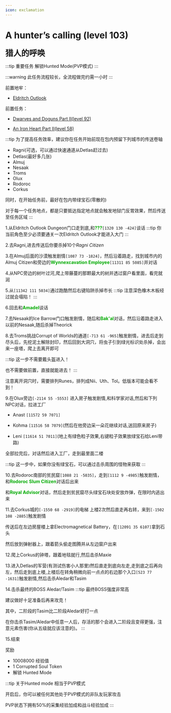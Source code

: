 ```yaml
---
icon: exclamation
---
```


# A hunter’s calling (level 103)
<span style="font-size: 25px;">**猎人的呼唤**</span>

:::tip 重要任务
解锁Hunted Mode(PVP模式)
:::


:::warning
此任务流程较长，全流程做完约需一小时
:::

前置地牢：

+ [Eldritch Outlook](/guide/dungeon.html#eldritch-outlook)

前置任务：
+ [Dwarves and Doguns Part II(level 92)](/quests/lvl91-100/level%2092%20-%20Dwarves%20and%20Doguns%20Part%20II.html)
  
+ [An Iron Heart Part II(level 58)](/quests/lvl51-60/level%2058%20-%20An%20Iron%20Heart%20Part%20II.html)

:::tip
为了提高任务效率，建议你在任务开始前现在包内预留下列城市的传送卷轴
+ Ragni(可选，可以通过快速通道从Detlas赶过去)
+ Detlas(最好多几张)
+ Almuj
+ Nesaak
+ Troms
+ Olux
+ Rodoroc
+ Corkus

同时，在开始任务前，最好在包内带绿宝石(零散的)

对于每一个任务地点，都是只要抵达指定地点就会触发地狱门反胃效果，然后传送至任务区域
:::

1.从Eldritch Outlook Dungeon门口走到底,和<font color=00AA00>**???**</font>`[1320 130 -424]`谈话
:::tip
你当前角色至少必须要通关一次Eldritch Outlook才能进入大门
:::

2.去Ragni,进去传送后你要杀掉10个*Ragni Citizen*

3.在Almuj后面的沙漠触发剧情`[1087 73 -1824]`，然后沿着路走，找到城市内的Almuj Citizen和旁边的<font color=00AA00>**Wynnexcavation Employee**</font>`[11311 85 5085]`并对话

4.从NPC旁边的树叶过河,爬上带藤蔓的那颗最大的树并透过窗户看里面，看完就润

5.从`[11342 111 5034]`通过跑酷然后右键陷阱杀掉市长
:::tip
注意深色橡木木板经过就会塌陷！
:::

6.回去和<font color=00AA00>**Amadel**</font>谈话

7.去Nesaak的Ice Barrow门口触发剧情，随后和<font color=00AA00>**Bak'al**</font>对话，然后沿着路走进入以前的Nesaak,随后杀掉Theorick

8.去Troms挑战Corrupt of Worlds的通道`[-713 61 -965]`触发剧情，进去后走到尽头后，先挖泥土解除封印，然后回到大洞穴，将虫子引到绿光标识处杀掉，会出来一座塔，爬上去离开即可

:::tip
这一步不需要戴头盔进入！

也不需要做前置，直接就能进去！
:::

注意离开洞穴时，需要排列Runes，排列成Nii、Uth、Tol。低版本可能会看不到！

9.在Olux旁边`[-2114 55 -5553]` 进入房子触发剧情,和科学家对话,然后和下列NPC对话，拉进工厂

+ Anast `[11572 59 7071]`
  
+ Kohma `[11516 58 7079]`(然后在他旁边采一朵花继续对话,送回原来房子)
  
+ Leni `[11614 51 7011]`(地上有绿色粒子效果,右键粒子效果放绿宝石给Leni带路)
  
全部拉完后，对话然后进入工厂，走到最里面二楼

:::tip
这一步中，如果你没有绿宝石，可以通过击杀周围的怪物来获取
:::

10.去Rodoroc南部的贫民窟`[1088 21 -5035]`，走到`[1112 9 -4985]`触发剧情，和<font color=00AA00>**Rodoroc Slum Citizen**</font>对话后出来

和<font color=00AA00>**Royal Advisor**</font>对话，然后走到贫民窟尽头绿宝石块处安放炸弹，在限时内逃出来

11.去Corkus城的`[-1550 68 -2919]`的电梯 上楼2次然后直走再右转，来到`[-1502 108 -2885]`触发剧情

传送后在左边房屋楼上拿Electromagnetical Battery，在`[12091 35 6107]`拿到石头

然后放到弹射器上，跟着箭头偷走图腾并从左边窗户出来

12.爬上Corkus的钟塔，跟着地毯就行,然后击杀Maxie

13.进入Detlas的军营(有测试伤害小人那里)然后直走到底向左走,走到底之后再向左，然后走到底上楼,上楼后在转角稍微向前一点点的右边那个入口`[523 77 -1631]`触发剧情,然后击杀Aledar和Tasim

14.击杀最终的BOSS Aledar/Tasim
:::tip
最终BOSS强度非常高

建议做好十足准备后再来攻克！

其中，二阶段的Tasim比二阶段Aledar好打一点

在你击杀Tasim/Aledar中任意一人后，存活的那个会进入二阶段且变得更强，注意元素伤害(你从五级就应该注意的)。
:::


15.结束


奖励
+ 10008000 经验值
+ 1 Corrupted Soul Token
+ 解锁 Hunted Mode

:::tip 关于Hunted mode
相当于PVP模式

开启后，你可以被任何其他处于PVP模式的非队友玩家攻击

PVP状态下拥有50%的采集经验加成和战斗经验加成
:::
